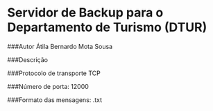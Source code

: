 # Servidor de Backup para o Departamento de Turismo (DTUR)
###Autor
Átila Bernardo Mota Sousa

###Descrição

###Protocolo de transporte
TCP

###Número de porta:
12000

###Formato das mensagens:
.txt



